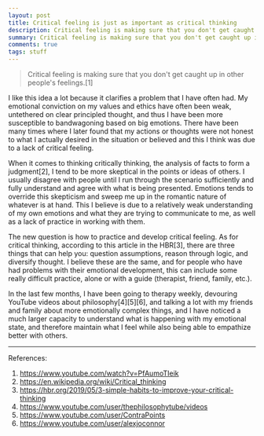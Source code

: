 ```yaml
---
layout: post
title: Critical feeling is just as important as critical thinking
description: Critical feeling is making sure that you don't get caught up in other people's feelings. I believe this can improve and better our communication.
summary: Critical feeling is making sure that you don't get caught up in other people's feelings. I believe this can improve and better our communication.
comments: true
tags: stuff
---
```


>Critical feeling is making sure that you don't get caught up in other people's feelings.[1]

I like this idea a lot because it clarifies a problem that I have often had. My emotional conviction on my values and ethics have often been weak, untethered on clear principled thought, and thus I have been more susceptible to bandwagoning based on big emotions. There have been many times where I later found that my actions or thoughts were not honest to what I actually desired in the situation or believed and this I think was due to a lack of critical feeling.

When it comes to thinking critically thinking, the analysis of facts to form a judgment[2], I tend to be more skeptical in the points or ideas of others. I usually disagree with people until I run through the scenario sufficiently and fully understand and agree with what is being presented. Emotions tends to override this skepticism and sweep me up in the romantic nature of whatever is at hand. This I believe is due to a relatively weak understanding of my own emotions and what they are trying to communicate to me, as well as a lack of practice in working with them.

The new question is how to practice and develop critical feeling. As for critical thinking, according to this article in the HBR[3], there are three things that can help you: question assumptions, reason through logic, and diversify thought. I believe these are the same, and for people who have had problems with their emotional development, this can include some really difficult practice, alone or with a guide (therapist, friend, family, etc.).

In the last few months, I have been going to therapy weekly, devouring YouTube videos about philosophy[4][5][6], and talking a lot with my friends and family about more emotionally complex things, and I have noticed a much larger capacity to understand what is happening with my emotional state, and therefore maintain what I feel while also being able to empathize better with others.

---
References:

1. <https://www.youtube.com/watch?v=PfAumoTIeik>
2. <https://en.wikipedia.org/wiki/Critical_thinking>
3. <https://hbr.org/2019/05/3-simple-habits-to-improve-your-critical-thinking>
4. <https://www.youtube.com/user/thephilosophytube/videos>
5. <https://www.youtube.com/user/ContraPoints>
6. <https://www.youtube.com/user/alexjoconnor>